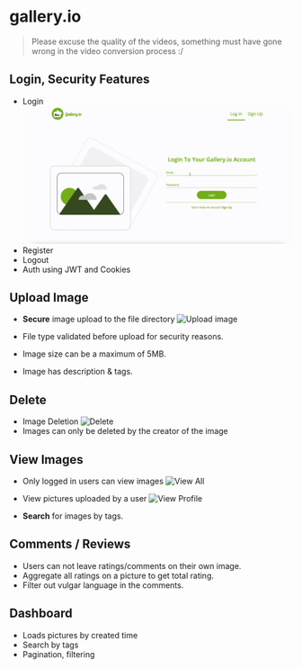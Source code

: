 # gallery.io

> Please excuse the quality of the videos, something must have gone wrong in the video conversion process :/

## Login, Security Features

- Login
![Login](./assets/login.gif)
- Register
- Logout
- Auth using JWT and Cookies

## Upload Image

- **Secure** image upload to the file directory
![Upload image](./assets/upload.gif)

- File type validated before upload for security reasons.
- Image size can be a maximum of 5MB.
- Image has description & tags.

## Delete

- Image Deletion
![Delete](./assets/Delete-image.gif)
- Images can only be deleted by the creator of the image

## View  Images

- Only logged in users can view images
![View All](./assets/viewall.png)

- View pictures uploaded by a user
![View Profile](./assets/viewprofile.png)

- **Search** for images by tags.

## Comments / Reviews

- Users can not leave ratings/comments on their own image.
- Aggregate all ratings on a picture to get total rating.
- Filter out vulgar language in the comments.


## Dashboard

- Loads pictures by created time
- Search by tags
- Pagination, filtering 